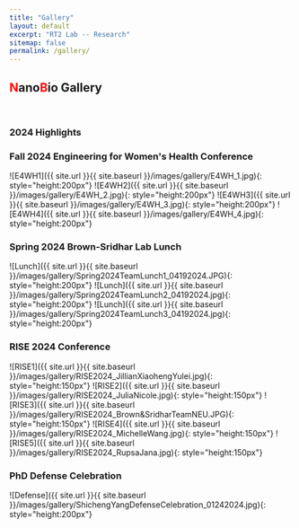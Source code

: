```yaml
---
title: "Gallery"
layout: default
excerpt: "RT2 Lab -- Research"
sitemap: false
permalink: /gallery/
---
```


## <font color="red">N</font>ano<font color="red">B</font>io Gallery

&nbsp;  

### <b>2024 Highlights</b>

### Fall 2024 Engineering for Women's Health Conference

![E4WH1]({{ site.url }}{{ site.baseurl }}/images/gallery/E4WH_1.jpg){: style="height:200px"}
![E4WH2]({{ site.url }}{{ site.baseurl }}/images/gallery/E4WH_2.jpg){: style="height:200px"}
![E4WH3]({{ site.url }}{{ site.baseurl }}/images/gallery/E4WH_3.jpg){: style="height:200px"}
![E4WH4]({{ site.url }}{{ site.baseurl }}/images/gallery/E4WH_4.jpg){: style="height:200px"}

### Spring 2024 Brown-Sridhar Lab Lunch

![Lunch]({{ site.url }}{{ site.baseurl }}/images/gallery/Spring2024TeamLunch1_04192024.JPG){: style="height:200px"}
![Lunch]({{ site.url }}{{ site.baseurl }}/images/gallery/Spring2024TeamLunch2_04192024.jpg){: style="height:200px"}
![Lunch]({{ site.url }}{{ site.baseurl }}/images/gallery/Spring2024TeamLunch3_04192024.jpg){: style="height:200px"}


### RISE 2024 Conference

![RISE1]({{ site.url }}{{ site.baseurl }}/images/gallery/RISE2024_JillianXiaohengYulei.jpg){: style="height:150px"}
![RISE2]({{ site.url }}{{ site.baseurl }}/images/gallery/RISE2024_JuliaNicole.jpg){: style="height:150px"}
![RISE3]({{ site.url }}{{ site.baseurl }}/images/gallery/RISE2024_Brown&SridharTeamNEU.JPG){: style="height:150px"}
![RISE4]({{ site.url }}{{ site.baseurl }}/images/gallery/RISE2024_MichelleWang.jpg){: style="height:150px"}
![RISE5]({{ site.url }}{{ site.baseurl }}/images/gallery/RISE2024_RupsaJana.jpg){: style="height:150px"}

### PhD Defense Celebration

![Defense]({{ site.url }}{{ site.baseurl }}/images/gallery/ShichengYangDefenseCelebration_01242024.jpg){: style="height:200px"}
